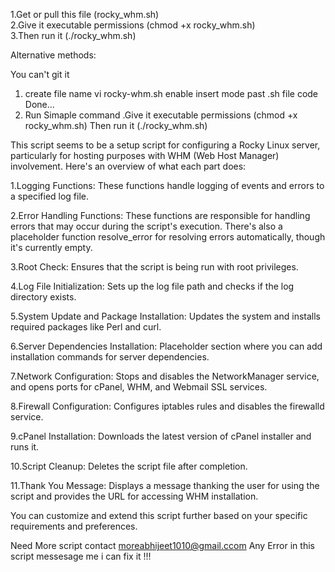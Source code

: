 1.Get or pull this file (rocky_whm.sh)  
2.Give it executable permissions (chmod +x rocky_whm.sh)   
3.Then run it (./rocky_whm.sh)  

  
Alternative methods:

You can't git it 
1. create file name
   vi rocky-whm.sh enable insert mode
   past .sh file code Done...
2. Run Simaple command
    .Give it executable permissions (chmod +x rocky_whm.sh)
     Then run it (./rocky_whm.sh)


This script seems to be a setup script for configuring a Rocky Linux server, particularly for hosting purposes with WHM (Web Host Manager) involvement. Here's an overview of what each part does:


1.Logging Functions: These functions handle logging of events and errors to a specified log file.

2.Error Handling Functions: These functions are responsible for handling errors that may occur during the script's execution. There's also a placeholder function resolve_error for resolving errors automatically, though it's currently empty.

3.Root Check: Ensures that the script is being run with root privileges.

4.Log File Initialization: Sets up the log file path and checks if the log directory exists.

5.System Update and Package Installation: Updates the system and installs required packages like Perl and curl.

6.Server Dependencies Installation: Placeholder section where you can add installation commands for server dependencies.

7.Network Configuration: Stops and disables the NetworkManager service, and opens ports for cPanel, WHM, and Webmail SSL services.

8.Firewall Configuration: Configures iptables rules and disables the firewalld service.

9.cPanel Installation: Downloads the latest version of cPanel installer and runs it.

10.Script Cleanup: Deletes the script file after completion.

11.Thank You Message: Displays a message thanking the user for using the script and provides the URL for accessing WHM installation.

You can customize and extend this script further based on your specific requirements and preferences.


Need More script contact moreabhijeet1010@gmail.ccom
Any Error in this script messesage me i can fix it !!!

